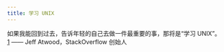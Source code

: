 ```yaml
---
title: 学习 UNIX
---
```


如果我能回到过去，告诉年轻的自己去做一件最重要的事，那将是“学习 UNIX”。[1] —— Jeff Atwood，StackOverflow 创始人

[1]: https://twitter.com/codinghorror/status/695072624322293760
